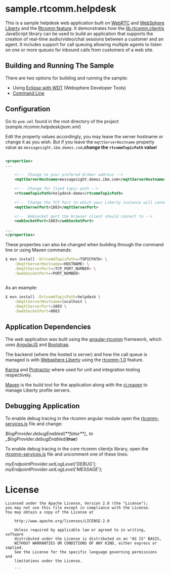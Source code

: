 # sample.rtcomm.helpdesk
This is a sample helpdesk web application built on [WebRTC](https://webrtc.org/) and [WebSphere Liberty](https://developer.ibm.com/wasdev/websphere-liberty/) and the [Rtcomm feature](https://www.ibm.com/support/knowledgecenter/SSEQTP_8.5.5/com.ibm.websphere.wlp.doc/ae/cwlp_rtcomm.html). It demonstrates how the [lib.rtcomm.clientjs](https://github.com/wasdev/lib.rtcomm.clientjs) JavaScript library can be used to build an application that supports the creation of real-time audio/video/chat sessions between a customer and an agent. It includes support for call queuing allowing multiple agents to listen on one or more queues for inbound calls from customers of a web site.

## Building and Running The Sample
There are two options for building and running the sample:
- Using [Eclipse with WDT](docs/eclipse-setup.md) (Websphere Developer Tools)
- [Command Line](docs/command-line-setup.md)


## Configuration
Go to <code>pom.xml</code> found in the root directory of the project (_sample.rtcomm.helpdesk/pom.xml_)

Edit the property values accordingly, you may leave the server hostname or change it as you wish. But if you leave the <code>mqttServerHostname</code> property  value as <code>messagesight.ibm.demos.com</code>,**change the <code>rtcommTopicPath</code> value**!

```xml

<properties>
...

	<!--  Change to your prefered broker address -->
	<mqttServerHostname>messagesight.demos.ibm.com</mqttServerHostname>

	<!--  Change for fixed topic path -->
	<rtcommTopicPath>helpdesk-demo</rtcommTopicPath>

	<!--  Change the TCP Port to which your Liberty instance will connect -->
	<mqttServerPort>1883</mqttServerPort>

	<!--  Websocket port the browser client should connect to -->
	<webSocketPort>1883</webSocketPort>

...
</properties>

```

These properties can also be changed when building through the command line or using Maven commands:
```bash
$ mvn install -DrtcommTopicPath=<TOPICPATH> \
	-DmqttServerHostname=<HOSTNAME> \
	-DmqttServerPort=<TCP_PORT_NUMBER> \
	-DwebSocketPort=<PORT_NUMBER>
	
```
As an example:
```bash
$ mvn install -DrtcommTopicPath=helpdesk \
	-DmqttServerHostname=localhost \
	-DmqttServerPort=1883 \
	-DwebSocketPort=8083
```

## Application Dependencies

The web application was built using the [angular-rtcomm](https://github.com/WASdev/lib.angular-rtcomm) framework, which uses [AngularJS](https://angularjs.org/) and [Bootstrap](http://getbootstrap.com/).

The backend (where the hosted is server) and how the call queue is managed is with [Websphere Liberty](https://developer.ibm.com/wasdev/websphere-liberty/) using the [rtcomm-1.0](https://www.ibm.com/support/knowledgecenter/SSEQTP_8.5.5/com.ibm.websphere.wlp.doc/ae/cwlp_rtcomm.html) feature.

[Karma](https://karma-runner.github.io/0.13/index.html) and [Protractor](http://www.protractortest.org/#/) where used for unit and integration testing respectively.

[Maven](https://maven.apache.org/what-is-maven.html)  is the build tool for the application along with the [ci.maven](https://github.com/WASdev/ci.maven) to manage Liberty profile servers.


## Debugging Application
To enable debug tracing in the rtcomm angular module open the [rtcomm-services.js](https://github.com/WASdev/sample.rtcomm.helpdesk/blob/develop/js/libs/rtcomm/rtcomm-services.js) file and change:

_$logProvider.debugEnabled(**false**)_ to _$logProvider.debugEnabled(**true**)_

To enable debug tracing in the core rtcomm clientjs library, open the [rtcomm-services.js](https://github.com/WASdev/sample.rtcomm.helpdesk/blob/develop/js/libs/rtcomm/rtcomm-services.js) file and uncomment one of these lines:

_myEndpointProvider.setLogLevel('DEBUG');_<br>_myEndpointProvider.setLogLevel('MESSAGE');_  



# License

```text
Licensed under the Apache License, Version 2.0 (the "License");
you may not use this file except in compliance with the License.
You may obtain a copy of the License at

    http://www.apache.org/licenses/LICENSE-2.0

    Unless required by applicable law or agreed to in writing, software
    distributed under the License is distributed on an "AS IS" BASIS,
    WITHOUT WARRANTIES OR CONDITIONS OF ANY KIND, either express or implied.
    See the License for the specific language governing permissions and
    limitations under the License.

    ```
